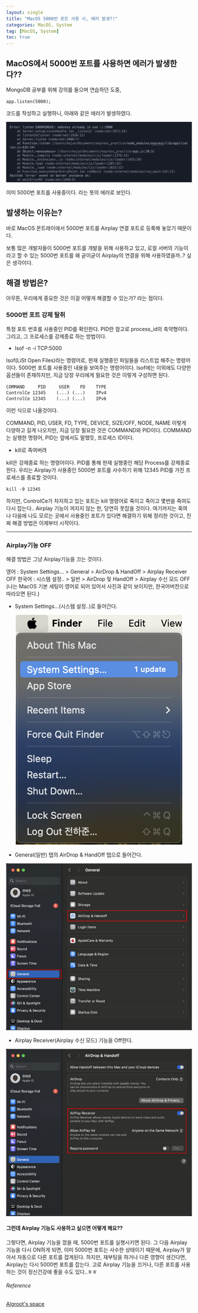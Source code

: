 ```yaml
---
layout: single
title: "MacOS 5000번 포트 사용 시, 에러 발생?!"
categories: MacOS, System
tag: [MacOS, System]
toc: true
---
```


## MacOS에서 5000번 포트를 사용하면 에러가 발생한다??

MongoDB 공부를 위해 강의를 들으며 연습하던 도중,

```
app.listen(5000);
```

코드를 작성하고 실행하니, 아래와 같은 에러가 발생하였다.

<div align="center">
  <img src="/img/2024-05-05/Error.png" alt="시스템 설정">
</div>

이미 5000번 포트를 사용중이다. 라는 뜻의 에러로 보인다.

## 발생하는 이유는?

바로 MacOS 몬트레이에서 5000번 포트를 Airplay 연결 포트로 등록해 놓았기 때문이다.

보통 많은 개발자들이 5000번 포트를 개발을 위해 사용하고 있고, 로컬 서버의 기능이라고 할 수 있는 5000번 포트를 왜 굳이굳이 Airplay의 연결을 위해 사용하였을까..? 싶은 생각이다.

## 해결 방법은?

아무튼, 우리에게 중요한 것은 이걸 어떻게 해결할 수 있는가? 라는 점이다.

### 5000번 포트 강제 탈취

특정 포트 번호를 사용중인 PID를 확인한다. PID란 참고로 process_id의 축약형이다.
그리고, 그 프로세스를 강제종료 하는 방법이다.

- lsof -n -i TCP:5000

lsof(LiSt Open Files)라는 명령어로, 현재 실행중인 파일들을 리스트업 해주는 명령어이다.
5000번 포트를 사용중인 내용을 보여주는 명령어이다.
lsof에는 이외에도 다양한 옵션들이 존재하지만, 지금 당장 우리에게 필요한 것은 이렇게 구성하면 된다.

```
COMMAND     PID     USER    FD    TYPE
ControlCe 12345    (...) (...)    IPv4
ControlCe 12345    (...) (...)    IPv6
```

이런 식으로 나올것이다.

COMMAND, PID, USER, FD, TYPE, DEVICE, SIZE/OFF, NODE, NAME
이렇게 다양하고 길게 나오지만, 지금 당장 필요한 것은 COMMAND와 PID이다.
COMMAND는 실행한 명령어, PID는 앞에서도 말했듯, 프로세스 ID이다.

- kill로 죽여버려

kill은 강제종료 하는 명령어이다.
PID를 통해 현재 실행중인 해당 Process를 강제종료 한다.
우리는 Airplay가 사용중인 5000번 포트를 사수하기 위해 12345 PID를 가진 프로세스를 종료할 것이다.

```
kill -9 12345
```

하지만, ControlCe가 차지하고 있는 포트는 kill 명령어로 죽이고 죽이고 몇번을 죽여도 다시 잡는다..
Airplay 기능이 꺼지지 않는 한, 당연히 못잡을 것이다.
여기까지는 혹여나 다음에 나도 모르는 곳에서 사용중인 포트가 있다면 해결하기 위해 정리한 것이고,
진짜 해결 방법은 이제부터 시작이다.

---

### Airplay기능 OFF

해결 방법은 그냥 Airplay기능을 끄는 것이다.

영어 : System Settings... > General > AirDrop & HandOff > Airplay Receiver OFF
한국어 : 시스템 설정.. > 일반 > AirDrop 및 HandOff > Airplay 수신 모드 OFF
(나는 MacOS 기본 세팅이 영어로 되어 있어서 사진과 같이 보이지만, 한국어버전으로 따라오면 된다.)

- System Settings...(시스템 설정..)로 들어간다.

<div align="center">
  <img src="/img/2024-05-05/systemSettings.png" alt="시스템 설정">
</div>

- General(일반) 탭의 AirDrop & HandOff 탭으로 들어간다.

<div align="center">
  <img src="/img/2024-05-05/AirDrop&HandOff.png" alt="AirDrop 및 HandOff 탭">
</div>

- Airplay Receiver(Airplay 수신 모드) 기능을 Off한다.

<div align="center">
  <img src="/img/2024-05-05/AirplayReceiver.png" alt="AirplayReceiver 끄기">
</div>

#### 그런데 Airplay 기능도 사용하고 싶으면 어떻게 해요??

그렇다면, Airplay 기능을 껐을 때, 5000번 포트를 실행시키면 된다.
그 다음 Airplay 기능을 다시 ON하게 되면, 이미 5000번 포트는 사수한 상태이기 때문에,
Airplay가 알아서 자동으로 다른 포트를 잡게된다.
하지만, 재부팅을 하거나 다른 영향이 생긴다면, Airplay는 다시 5000번 포트를 잡는다.
고로 Airplay 기능을 끄거나, 다른 포트를 사용하는 것이 정신건강에 좋을 수도 있다..ㅎㅎ

###### Reference

[Algroot's space](https://algoroot.tistory.com/44)
